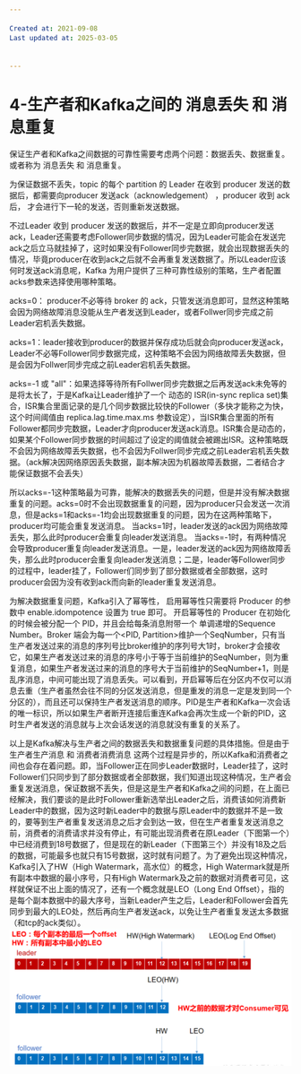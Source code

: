 ```yaml
---

Created at: 2021-09-08
Last updated at: 2025-03-05


---
```


# 4-生产者和Kafka之间的 消息丢失 和 消息重复


保证生产者和Kafka之间数据的可靠性需要考虑两个问题：数据丢失、数据重复。或者称为 消息丢失 和 消息重复。

为保证数据不丢失，topic 的每个 partition 的 Leader 在收到 producer 发送的数据后，都需要向producer 发送ack（acknowledgement） ，producer 收到 ack后， 才会进行下一轮的发送，否则重新发送数据。

不过Leader 收到 producer 发送的数据后，并不一定是立即向producer发送ack，Leader还需要考虑Follower同步数据的情况，因为Leader可能会在发送完ack之后立马就挂掉了，这时如果没有Follower同步完数据，就会出现数据丢失的情况，毕竟producer在收到ack之后就不会再重复发送数据了。所以Leader应该何时发送ack消息呢，Kafka 为用户提供了三种可靠性级别的策略，生产者配置acks参数来选择使用哪种策略。

acks=0： producer不必等待 broker 的 ack，只管发送消息即可，显然这种策略会因为网络故障消息没能从生产者发送到Leader，或者Follwer同步完成之前Leader宕机丢失数据。

acks=1：leader接收到producer的数据并保存成功后就会向producer发送ack，Leader不必等Follower同步数据完成，这种策略不会因为网络故障丢失数据，但是会因为Follwer同步完成之前Leader宕机丢失数据。

acks=-1 或 "all"：如果选择等待所有Follwer同步完数据之后再发送ack未免等的是将太长了，于是Kafka让Leader维护了一个 动态的 ISR(in-sync replica set)集合，ISR集合里面记录的是几个同步数据比较快的Follower（多快才能称之为快，这个时间阈值由 replica.lag.time.max.ms 参数设定），当ISR集合里面的所有Follower都同步完数据，Leader才向producer发送ack消息。ISR集合是动态的，如果某个Follower同步数据的时间超过了设定的阈值就会被踢出ISR。这种策略既不会因为网络故障丢失数据，也不会因为Follwer同步完成之前Leader宕机丢失数据。（ack解决因网络原因丢失数据，副本解决因为机器故障丢数据，二者结合才能保证数据不会丢失）

所以acks=-1这种策略最为可靠，能解决的数据丢失的问题，但是并没有解决数据重复的问题。acks=0时不会出现数据重复的问题，因为producer只会发送一次消息，但是acks=1和acks=-1均会出现数据重复的问题，因为在这两种策略下，producer均可能会重复发送消息。
当acks=1时，leader发送的ack因为网络故障丢失，那么此时producer会重复向leader发送消息。
当acks=-1时，有两种情况会导致producer重复向leader发送消息。一是，leader发送的ack因为网络故障丢失，那么此时producer会重复向leader发送消息；二是，leader等Follower同步的过程中，leader挂了，Follower们同步到了部分数据或者全部数据，这时producer会因为没有收到ack而向新的leader重复发送消息。

为解决数据重复问题，Kafka引入了幂等性， 启用幂等性只需要将 Producer 的参数中 enable.idompotence 设置为 true 即可。 开启幂等性的 Producer 在初始化的时候会被分配一个 PID，并且会给每条消息附带一个 单调递增的Sequence Number。Broker 端会为每一个<PID, Partition>维护一个SeqNumber，只有当生产者发送过来的消息的序列号比broker维护的序列号大1时，broker才会接收它，如果生产者发送过来的消息的序号小于等于当前维护的SeqNumber，则为重复消息，如果生产者发送过来的消息的序号大于当前维护的SeqNumber+1，则是乱序消息，中间可能出现了消息丢失。可以看到，开启幂等后在分区内不仅可以消息去重（生产者虽然会往不同的分区发送消息，但是重发的消息一定是发到同一个分区的），而且还可以保持生产者发送消息的顺序。PID是生产者和Kafka一次会话的唯一标识，所以如果生产者断开连接后重连Kafka会再次生成一个新的PID，这时生产者发送的消息就与上次会话发送的消息就没有重复的关系了。

以上是Kafka解决与生产者之间的数据丢失和数据重复问题的具体措施。但是由于 生产者生产消息 和 消费者消费消息 这两个过程是异步的，所以Kafka和消费者之间也会存在着问题。即，当Follower正在同步Leader数据时，Leader挂了，这时Follower们只同步到了部分数据或者全部数据，我们知道出现这种情况，生产者会重复发送消息，保证数据不丢失，但是这是生产者和Kafka之间的问题，在上面已经解决，我们要谈的是此时Follower重新选举出Leader之后，消费该如何消费新Leader中的数据，因为这时新Leader中的数据与原Leader中的数据并不是一致的，要等到生产者重复发送消息之后才会到达一致，但在生产者重复发送消息之前，消费者的消费请求并没有停止，有可能出现消费者在原Leader（下图第一个）中已经消费到18号数据了，但是现在的新Leader（下图第三个）并没有18及之后的数据，可能最多也就只有15号数据，这时就有问题了。为了避免出现这种情况，Kafka引入了HW（High Watermark，高水位）的概念，High Watermark就是所有副本中数据的最小序号，只有High Watermark及之前的数据对消费者可见，这样就保证不出上面的情况了，还有一个概念就是LEO（Long End Offset），指的是每个副本数据中的最大序号，当新Leader产生之后，Leader和Follower会首先同步到最大的LEO处，然后再向生产者发送ack，以免让生产者重复发送太多数据（和tcp的ack类似）。
![unknown_filename.png](./_resources/4-生产者和Kafka之间的_消息丢失_和_消息重复.resources/unknown_filename.png)

